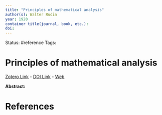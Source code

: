 ```yaml
---
title: "Principles of mathematical analysis"
author(s): Walter Rudin
year: 1920
container title(journal, book, etc.): 
doi: 
---
```

Status: #reference
Tags:
# Principles of mathematical analysis
[Zotero Link](zotero://select/items/@Rudin20_PrinciplesMathematicalAnalysis) - [DOI Link](https://doi.org/) - [Web]()

**Abstract:** 

# References
